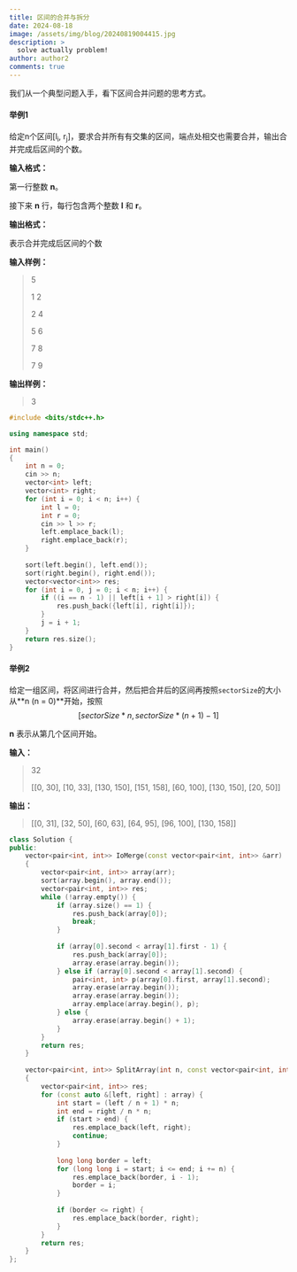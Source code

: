 ```yaml
---
title: 区间的合并与拆分
date: 2024-08-18
image: /assets/img/blog/20240819004415.jpg
description: >
  solve actually problem!
author: author2
comments: true
---
```


我们从一个典型问题入手，看下区间合并问题的思考方式。

#### 举例1

给定n个区间[l<sub>i</sub>, r<sub>j</sub>]，要求合并所有有交集的区间，端点处相交也需要合并，输出合并完成后区间的个数。

**输入格式：**

第一行整数 **n**。

接下来 **n** 行，每行包含两个整数 **l** 和 **r**。

**输出格式：**

表示合并完成后区间的个数

**输入样例：**

> 5
>
> 1 2
>
> 2 4
>
> 5 6
>
> 7 8
>
> 7 9

**输出样例：**

> 3

```c++
#include <bits/stdc++.h>

using namespace std;

int main()
{
    int n = 0;
    cin >> n;
    vector<int> left;
    vector<int> right;
    for (int i = 0; i < n; i++) {
        int l = 0;
        int r = 0;
        cin >> l >> r;
        left.emplace_back(l);
        right.emplace_back(r);
    }
    
    sort(left.begin(), left.end());
    sort(right.begin(), right.end());
    vector<vector<int>> res;
    for (int i = 0, j = 0; i < n; i++) {
        if ((i == n - 1) || left[i + 1] > right[i]) {
            res.push_back({left[i], right[i]});
        }
        j = i + 1;
    }
    return res.size();
}
```

#### 举例2

给定一组区间，将区间进行合并，然后把合并后的区间再按照`sectorSize`的大小从**n (n = 0)**开始，按照
$$
[sectorSize * n, sectorSize * (n + 1) - 1]
$$


**n** 表示从第几个区间开始。

**输入：**

>32
>
>[[0, 30], [10, 33], [130, 150], [151, 158], [60, 100], [130, 150], [20, 50]]

**输出：**

>[[0, 31], [32, 50], [60, 63], [64, 95], [96, 100], [130, 158]]

```c++
class Solution {
public:
    vector<pair<int, int>> IoMerge(const vector<pair<int, int>> &arr)
    {
        vector<pair<int, int>> array(arr);
        sort(array.begin(), array.end());
        vector<pair<int, int>> res;
        while (!array.empty()) {
            if (array.size() == 1) {
                res.push_back(array[0]);
                break;
            }
            
            if (array[0].second < array[1].first - 1) {
                res.push_back(array[0]);
                array.erase(array.begin());
            } else if (array[0].second < array[1].second) {
                pair<int, int> p(array[0].first, array[1].second);
                array.erase(array.begin());
                array.erase(array.begin());
                array.emplace(array.begin(), p);
            } else {
                array.erase(array.begin() + 1);
            }
        }
        return res;
    }
    
    vector<pair<int, int>> SplitArray(int n, const vector<pair<int, int>> &array)
    {
        vector<pair<int, int>> res;
        for (const auto &[left, right] : array) {
            int start = (left / n + 1) * n;
            int end = right / n * n;
            if (start > end) {
            	res.emplace_back(left, right);
                continue;
            }
            
            long long border = left;
            for (long long i = start; i <= end; i += n) {
                res.emplace_back(border, i - 1);
                border = i;
            }
            
            if (border <= right) {
                res.emplace_back(border, right);
            }
        }
        return res;
    }
};
```

